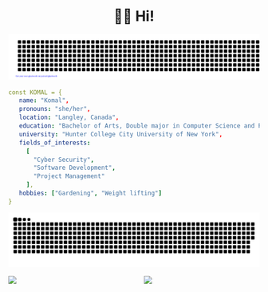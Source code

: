 <h1 align="center">👋🏼 Hi! </h1>
   

![gitartwork](gitartwork.svg)                                             

```yaml
const KOMAL = {
   name: "Komal",
   pronouns: "she/her",
   location: "Langley, Canada",
   education: "Bachelor of Arts, Double major in Computer Science and Psychology",
   university: "Hunter College City University of New York",
   fields_of_interests:
     [
       "Cyber Security",
       "Software Development",
       "Project Management"
     ],
   hobbies: ["Gardening", "Weight lifting"]
}
```
![](https://raw.githubusercontent.com/komal914/komal914/output/github-contribution-grid-snake.svg)
<!--- <img align="left" src="https://github-readme-streak-stats.herokuapp.com/?user=Komal914&theme=github-light&show)"  width="500px"  /> --->
<!--- <img aligh="center"  src="https://media.giphy.com/media/FcqKy4Kj7XOK0hCW4g/giphy.gif"  width="300px"  height="200px" /> --->
                                     
<a href="https://readme-jokes.vercel.app"><img align="left" src="https://readme-jokes.vercel.app/api?hideBorder&theme=watermelon&bgColor=%0D1015&textColor=%232CDD93" />
   
   <img align="right" src="https://github-readme-stats.vercel.app/api?username=komal914&theme=gotham&hide_border=true&show4&show_icons=true&hide_title=true&icon_color=2CDD93&text_color=CAF6E3"  width="46%" />



  



  
  
<!---
Komal914/Komal914 is a ✨ special ✨ repository because its `README.md` (this file) appears on your GitHub profile.
You can click the Preview link to take a look at your changes.
--->
